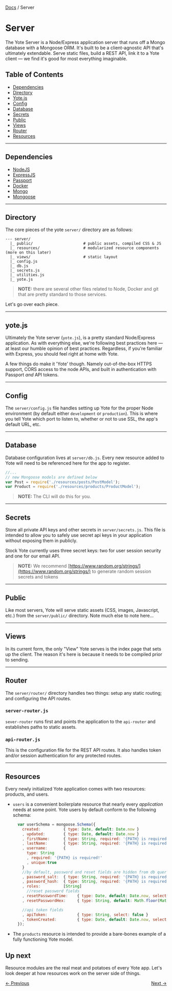 [Docs](../) / Server

Server
======

The Yote Server is a Node/Express application server that runs off a Mongo database with a Mongoose ORM. It's built to be a client-agnostic API that's ultimately extendable. Serve static files, build a REST API, link it to a Yote client &mdash; we find it's good for most everything imaginable.

## Table of Contents

* [Dependencies](#dependencies)
* [Directory](#directory)
* [Yote.js](#yotejs)
* [Config](#config)
* [Database](#database)
* [Secrets](#secrets)
* [Public](#public)
* [Views](#views)
* [Router](#router)
* [Resources](#resources)


* * *

## Dependencies
- [NodeJS](https://nodejs.org)
- [ExpressJS](https://expressjs.com)
- [Passport](http://passportjs.org/)
- [Docker](https://www.docker.com/)
- [Mongo](http://www.mongodb.org/)
- [Mongoose](http://mongoosejs.com/)

* * *

## Directory
The core pieces of the yote `server/` directory are as follows:

```
--- server/           
  |_ public/                      # public assets, compiled CSS & JS
  |_ resources/                   # modularized resource components (more on this later)
  |_ views/                       # static layout
  |_ config.js
  |_ db.js
  |_ secrets.js
  |_ utilities.js
  |_ yote.js   

```
> **NOTE:** there are several other files related to Node, Docker and git that are pretty standard to those services.

Let's go over each piece.

* * *


## yote.js

Ultimately the Yote server (`yote.js`), is a pretty standard Node/Express application.  As with everything else, we're following best practices here &mdash; at least our humble opinion of best practices.  Regardless, if you're familiar with Express, you should feel right at home with Yote.  

A few things do make it 'Yote' though. Namely out-of-the-box HTTPS support, CORS access to the node APIs, and built in authentication with Passport _and_ API tokens.  


* * *

## Config
The `server/config.js` file handles setting up Yote for the proper Node environment (by default either `development` or `production`). This is where you tell Yote which port to listen to, whether or not to use SSL, the app's default URL, etc.


* * *

## Database
Database configuration lives at `server/db.js`.  Every new resource added to Yote will need to be referenced here for the app to register.

```js
//...
// new Mongoose models are defined below
var Post = require('./resources/posts/PostModel');
var Product = require('./resources/products/ProductModel');


```

> **NOTE:** The CLI will do this for you.  

* * *


## Secrets
Store all private API keys and other secrets in `server/secrets.js`.  This file is intended to allow you to safely use secret api keys in your application without exposing them in publicly.

Stock Yote currently uses three secret keys: two for user session security and one for our email API.

> **NOTE:** We recommend [https://www.random.org/strings/](https://www.random.org/strings/) to generate random session secrets and tokens

* * *


## Public
Like most servers, Yote will serve static assets (CSS, images, Javascript, etc.) from the `server/public/` directory.  Note much else to note here...

* * *


## Views
In its current form, the only "View" Yote serves is the index page that sets up the client.  The reason it's here is because it needs to be compiled prior to sending.  

* * *


## Router
The `server/router/` directory handles two things:  setup any static routing; and configuring the API routes.

### `server-router.js`
`sever-router` runs first and points the application to the `api-router` and establishes paths to static assets.

### `api-router.js`
This is the configuration file for the REST API routes. It also handles token and/or session authentication for any protected routes.  

* * *

## Resources
Every newly initialized Yote application comes with two resources: products, and users.  

- `users` is a convenient boilerplate resource that nearly every _application_ needs at some point.  Yote users by default conform to the following schema:

  ```js
    var userSchema = mongoose.Schema({
      created:          { type: Date, default: Date.now }
      , updated:        { type: Date, default: Date.now }
      , firstName:      { type: String, required: '{PATH} is required!' }
      , lastName:       { type: String, required: '{PATH} is required!' }
      , username:       {
        type: String
        , required: '{PATH} is required!'
        , unique:true
      }
      //by default, password and reset fields are hidden from db queries. to return them, you must EXPLICITLY request them in the User.find call.
      , password_salt:  { type: String, required: '{PATH} is required!', select: false }
      , password_hash:  { type: String, required: '{PATH} is required!', select: false }
      , roles:          [String]
        //reset password fields
      , resetPasswordTime:    { type: Date, default: Date.now, select: false }
      , resetPasswordHex:     { type: String, default: Math.floor(Math.random()*16777215).toString(16) + Math.floor(Math.random()*16777215).toString(16), select: false }

      //api token fields
      , apiToken:             { type: String, select: false }
      , tokenCreated:         { type: Date, default: Date.now, select: false }
    });
  ```

- The `products` resource is intended to provide a bare-bones example of a fully functioning Yote model.


## Up next
Resource modules are the real meat and potatoes of every Yote app. Let's look deeper at how resources work on the server side of things.

<div><a style="float: left;" href="./tutorial">&larr; Previous</a>  <a style="float: right;" href="./server/resources">Next &rarr;</a> </div>
